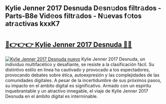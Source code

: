 ## Kylie Jenner 2017 Desnuda D𝚎sn𝚞dos filtr𝚊dos - Parts-B8e Vid𝚎os filtr𝚊dos - N𝚞evas f𝚘tos atr𝚊ctivas kxxK7

# <h2><a href="http://mb6b17.tromn.icu/?c=Kylie+Jenner+2017+Desnuda">🔗👉👉👉 Kylie Jenner 2017 Desnuda 🔗🔗</a></h2>

[![Kylie Jenner 2017 Desnuda nuevo](https://i.imgur.com/pEAQMta.gif)](http://mb6b17.tromn.icu/?c=Kylie+Jenner+2017+Desnuda)
Kylie Jenner 2017 Desnuda, un individuo multifacético y desafiante, se resiste a la clasificación fácil. Su distintivo estilo en línea ha cautivado y provocado a los espectadores, provocando debates sobre ética, autoexpresión y las complejidades de las comunidades digitales. A pesar de la incertidumbre de sus próximos pasos, su impacto en el ámbito digital es significativo. Armado con un espíritu inquebrantable y un atractivo innegable, el viaje de Kylie Jenner 2017 Desnuda en el ámbito digital es interminable.
